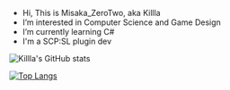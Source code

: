 - Hi, This is Misaka_ZeroTwo, aka Killla
- I’m interested in Computer Science and Game Design
- I’m currently learning C#
- I'm a SCP:SL plugin dev

![Killla's GitHub stats](https://github-readme-stats.vercel.app/api?username=zhaguanyang&count_private=true&show_icons=true&theme=radical)

[![Top Langs](https://github-readme-stats.vercel.app/api/top-langs/?username=zhaguanyang)](https://github.com/anuraghazra/github-readme-stats)

<!---
zhaguanyang/zhaguanyang is a ✨ special ✨ repository because its `README.md` (this file) appears on your GitHub profile.
You can click the Preview link to take a look at your changes.
--->
